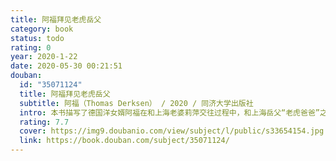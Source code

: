 ```yaml
---
title: 阿福拜见老虎岳父
category: book
status: todo
rating: 0
year: 2020-1-22
date: 2020-05-30 00:21:51
douban:
  id: "35071124"
  title: 阿福拜见老虎岳父
  subtitle: 阿福（Thomas Derksen） / 2020 / 同济大学出版社
  intro: 本书描写了德国洋女婿阿福在和上海老婆莉萍交往过程中，和上海岳父“老虎爸爸”之间发生的趣事。书中，从德国女婿的角度，讲述了中国和德国之间很多的文化差异，文字轻松幽默，读来让人忍俊不禁。
  rating: 7.7
  cover: https://img9.doubanio.com/view/subject/l/public/s33654154.jpg
  link: https://book.douban.com/subject/35071124/
---
```


